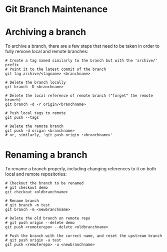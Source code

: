 # Git Branch Maintenance

# Archiving a branch
To archive a branch, there are a few steps that need to be taken in order to fully remove local and remote branches:
```
# Create a tag named similarly to the branch but with the 'archive/' prefix
# Point it to the latest commit of the branch
git tag archive/<tagname> <branchname>

# Delete the branch locally
git branch -D <branchname>

# Delete the local reference of remote branch ("forget" the remote branch)
git branch -d -r origin/<branchname>

# Push local tags to remote
git push --tags

# Delete the remote branch
git push -d origin <branchname>
# or, similarly, 'git push origin :<branchname>'

```

# Renaming a branch
To rename a branch properly, including changing references to it on both local and remote repositories:
```
# Checkout the branch to be renamed
# git checkout demo
git checkout <oldbranchname>

# Rename branch
# git branch -m test
git branch -m <newbranchname>

# Delete the old branch on remote repo
# git push origin --delete demo
git push <remoterepo> --delete <oldbranchname>

# Push the branch with the correct name, and reset the upstream branch
# git push origin -u test
git push <remoterepo> -u <newbranchname>

```
